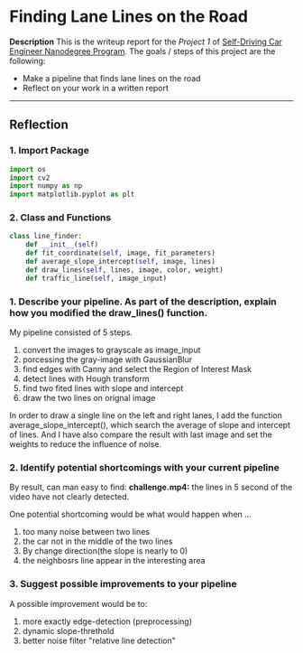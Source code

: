 # **Finding Lane Lines on the Road** 

**Description**
This is the writeup report for the *Project 1* of [Self-Driving Car Engineer Nanodegree Program](https://classroom.udacity.com/nanodegrees/nd013/dashboard/overview).
The goals / steps of this project are the following:
* Make a pipeline that finds lane lines on the road
* Reflect on your work in a written report

---

## Reflection

### 1. Import Package
```python
import os
import cv2
import numpy as np
import matplotlib.pyplot as plt
```
### 2. Class and Functions
```python
class line_finder:
    def __init__(self)
    def fit_coordinate(self, image, fit_parameters)
    def average_slope_intercept(self, image, lines)
    def draw_lines(self, lines, image, color, weight)
    def traffic_line(self, image_input)

```

### 1. Describe your pipeline. As part of the description, explain how you modified the draw_lines() function.

My pipeline consisted of 5 steps. 

1. convert the images to grayscale as image_input
2. porcessing the gray-image with GaussianBlur
3. find edges with Canny and select the Region of Interest Mask
4. detect lines with Hough transform
5. find two fited lines with slope and intercept
6. draw the two lines on orignal image


In order to draw a single line on the left and right lanes, I add the function average_slope_intercept(), which search the average of slope and intercept of lines. And I have also compare the result with last image and set the weights to reduce the influence of noise.

### 2. Identify potential shortcomings with your current pipeline

By result, can man easy to find:
**challenge.mp4:** the lines in 5 second of the video have not clearly detected.

One potential shortcoming would be what would happen when ... 
1. too many noise between two lines
2. the car not in the middle of the two lines
3. By change direction(the slope is nearly to 0)
4. the neighbosrs line appear in the interesting area

### 3. Suggest possible improvements to your pipeline

A possible improvement would be to:
1. more exactly edge-detection (preprocessing)
2. dynamic slope-threthold
3. better noise filter "relative line detection"

